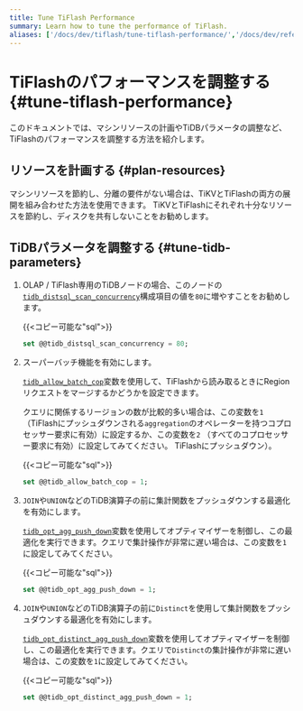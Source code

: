 ```yaml
---
title: Tune TiFlash Performance
summary: Learn how to tune the performance of TiFlash.
aliases: ['/docs/dev/tiflash/tune-tiflash-performance/','/docs/dev/reference/tiflash/tune-performance/']
---
```


# TiFlashのパフォーマンスを調整する {#tune-tiflash-performance}

このドキュメントでは、マシンリソースの計画やTiDBパラメータの調整など、TiFlashのパフォーマンスを調整する方法を紹介します。

## リソースを計画する {#plan-resources}

マシンリソースを節約し、分離の要件がない場合は、TiKVとTiFlashの両方の展開を組み合わせた方法を使用できます。 TiKVとTiFlashにそれぞれ十分なリソースを節約し、ディスクを共有しないことをお勧めします。

## TiDBパラメータを調整する {#tune-tidb-parameters}

1.  OLAP / TiFlash専用のTiDBノードの場合、このノードの[`tidb_distsql_scan_concurrency`](/system-variables.md#tidb_distsql_scan_concurrency)構成項目の値を`80`に増やすことをお勧めします。

    {{&lt;コピー可能な&quot;sql&quot;&gt;}}

    ```sql
    set @@tidb_distsql_scan_concurrency = 80;
    ```

2.  スーパーバッチ機能を有効にします。

    [`tidb_allow_batch_cop`](/system-variables.md#tidb_allow_batch_cop-new-in-v40)変数を使用して、TiFlashから読み取るときにRegionリクエストをマージするかどうかを設定できます。

    クエリに関係するリージョンの数が比較的多い場合は、この変数を`1` （TiFlashにプッシュダウンされる`aggregation`のオペレーターを持つコプロセッサー要求に有効）に設定するか、この変数を`2` （すべてのコプロセッサー要求に有効）に設定してみてください。 TiFlashにプッシュダウン）。

    {{&lt;コピー可能な&quot;sql&quot;&gt;}}

    ```sql
    set @@tidb_allow_batch_cop = 1;
    ```

3.  `JOIN`や`UNION`などのTiDB演算子の前に集計関数をプッシュダウンする最適化を有効にします。

    [`tidb_opt_agg_push_down`](/system-variables.md#tidb_opt_agg_push_down)変数を使用してオプティマイザーを制御し、この最適化を実行できます。クエリで集計操作が非常に遅い場合は、この変数を`1`に設定してみてください。

    {{&lt;コピー可能な&quot;sql&quot;&gt;}}

    ```sql
    set @@tidb_opt_agg_push_down = 1;
    ```

4.  `JOIN`や`UNION`などのTiDB演算子の前に`Distinct`を使用して集計関数をプッシュダウンする最適化を有効にします。

    [`tidb_opt_distinct_agg_push_down`](/system-variables.md#tidb_opt_distinct_agg_push_down)変数を使用してオプティマイザーを制御し、この最適化を実行できます。クエリで`Distinct`の集計操作が非常に遅い場合は、この変数を`1`に設定してみてください。

    {{&lt;コピー可能な&quot;sql&quot;&gt;}}

    ```sql
    set @@tidb_opt_distinct_agg_push_down = 1;
    ```
